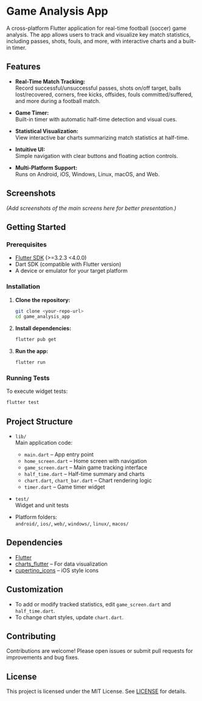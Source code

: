
# Game Analysis App

A cross-platform Flutter application for real-time football (soccer) game analysis. The app allows users to track and visualize key match statistics, including passes, shots, fouls, and more, with interactive charts and a built-in timer.

## Features

- **Real-Time Match Tracking:**  
	Record successful/unsuccessful passes, shots on/off target, balls lost/recovered, corners, free kicks, offsides, fouls committed/suffered, and more during a football match.

- **Game Timer:**  
	Built-in timer with automatic half-time detection and visual cues.

- **Statistical Visualization:**  
	View interactive bar charts summarizing match statistics at half-time.

- **Intuitive UI:**  
	Simple navigation with clear buttons and floating action controls.

- **Multi-Platform Support:**  
	Runs on Android, iOS, Windows, Linux, macOS, and Web.

## Screenshots

*(Add screenshots of the main screens here for better presentation.)*

## Getting Started

### Prerequisites

- [Flutter SDK](https://flutter.dev/docs/get-started/install) (>=3.2.3 <4.0.0)
- Dart SDK (compatible with Flutter version)
- A device or emulator for your target platform

### Installation

1. **Clone the repository:**
	 ```sh
	 git clone <your-repo-url>
	 cd game_analysis_app
	 ```

2. **Install dependencies:**
	 ```sh
	 flutter pub get
	 ```

3. **Run the app:**
	 ```sh
	 flutter run
	 ```

### Running Tests

To execute widget tests:
```sh
flutter test
```

## Project Structure

- `lib/`  
	Main application code:
	- `main.dart` – App entry point
	- `home_screen.dart` – Home screen with navigation
	- `game_screen.dart` – Main game tracking interface
	- `half_time.dart` – Half-time summary and charts
	- `chart.dart`, `chart_bar.dart` – Chart rendering logic
	- `timer.dart` – Game timer widget

- `test/`  
	Widget and unit tests

- Platform folders:  
	`android/`, `ios/`, `web/`, `windows/`, `linux/`, `macos/`

## Dependencies

- [Flutter](https://flutter.dev/)
- [charts_flutter](https://pub.dev/packages/charts_flutter) – For data visualization
- [cupertino_icons](https://pub.dev/packages/cupertino_icons) – iOS style icons

## Customization

- To add or modify tracked statistics, edit `game_screen.dart` and `half_time.dart`.
- To change chart styles, update `chart.dart`.

## Contributing

Contributions are welcome! Please open issues or submit pull requests for improvements and bug fixes.

## License

This project is licensed under the MIT License. See [LICENSE](LICENSE) for details.
